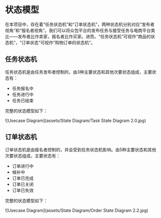 # 状态模型
在本项目中，存在着“任务状态机”和“订单状态机”，两种状态机分别对应“发布者视角”和“报名者视角”。我们可以将众包平台的发布任务与接受任务与电商平台类比——发布者比作卖家，报名者比作买家。进而，“任务状态机”可视作“商品的状态机”，“订单状态”可视作“购物订单的状态机”。
## 任务状态机
任务状态机是由任务发布者控制的，由3种主要状态和其他次要状态组成，主要状态有：
 - 任务报名中
 - 任务进行中
 - 任务已结束
 
完整的状态模型如下：

![Usecase Diagram](assets/State Diagram/Task State Diagram 2.0.jpg)
## 订单状态机
订单状态机是由报名者控制的，并会受到任务状态机影响。由5种主要状态和其他次要状态组成，主要状态有：
- 订单进行中
- 候补中
- 订单已完成
- 订单已关闭
- 订单已失效

完整的状态模型如下：

![Usecase Diagram](assets/State Diagram/Order State Diagram 2.2.jpg)

